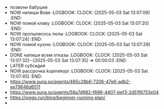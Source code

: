 - позвони бабушке
- NOW напиши Вове
  :LOGBOOK:
  CLOCK: [2025-05-03 Sat 13:07:09]
  :END:
- NOW помой клаву
  :LOGBOOK:
  CLOCK: [2025-05-03 Sat 13:07:20]
  :END:
- NOW пропылесось полы
  :LOGBOOK:
  CLOCK: [2025-05-03 Sat 13:07:24]
  :END:
- NOW помой кухню
  :LOGBOOK:
  CLOCK: [2025-05-03 Sat 13:07:29]
  :END:
- DONE напиши всем отказы
  :LOGBOOK:
  CLOCK: [2025-05-03 Sat 13:07:32]--[2025-05-03 Sat 13:07:35] =>  00:00:03
  :END:
- LATER субсидия
- NOW рассрочка kupinekopi
  :LOGBOOK:
  CLOCK: [2025-05-03 Sat 13:07:45]
  :END:
- https://www.suna.so/agents/465c28b6-7206-47e6-adb2-ee79648d6511
- https://www.suna.so/agents/58a7d982-f696-4407-bef3-2d51f6753e04
- https://joggo.run/blog/beginner-running-plan/
-